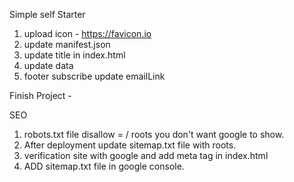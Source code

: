 Simple self Starter

1. upload icon - https://favicon.io
2. update manifest.json
3. update title in index.html
4. update data
5. footer subscribe update emailLink

<!-- ===========Complete Project========= -->

Finish Project -

<!-- https://www.youtube.com/watch?v=wWeG8rWkMsM&t=432s --> SEO

1. robots.txt file disallow = / roots you don't want google to show.
2. After deployment update sitemap.txt file with roots.
3. verification site with google and add meta tag in index.html
4. ADD sitemap.txt file in google console.
